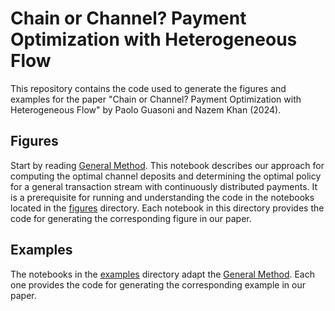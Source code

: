 # Chain or Channel? Payment Optimization with Heterogeneous Flow

This repository contains the code used to generate the figures and examples for the paper "Chain or Channel? Payment Optimization with Heterogeneous Flow" by Paolo Guasoni and Nazem Khan (2024). 

## Figures

Start by reading [General Method](GeneralMethod.ipynb). This notebook describes our approach for computing the optimal channel deposits and determining the optimal policy for a general transaction stream with continuously distributed payments. It is a prerequisite for running and understanding the code in the notebooks located in the [figures](figures) directory.  Each notebook in this directory provides the code for generating the corresponding figure in our paper.

## Examples

The notebooks in the [examples](examples) directory adapt the [General Method](GeneralMethod.ipynb). Each one provides the code for generating the corresponding example in our paper.

